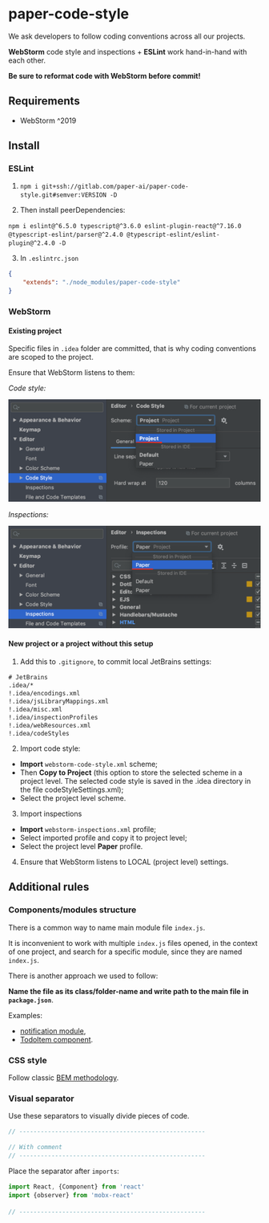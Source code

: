 # paper-code-style

We ask developers to follow coding conventions across all our projects.

**WebStorm** code style and inspections + **ESLint** work hand-in-hand with each other.

**Be sure to reformat code with WebStorm before commit!**

## Requirements
- WebStorm ^2019

## Install

### ESLint

1. `npm i git+ssh://gitlab.com/paper-ai/paper-code-style.git#semver:VERSION -D`

2. Then install peerDependencies:

`npm i eslint@^6.5.0 typescript@^3.6.0 eslint-plugin-react@^7.16.0 @typescript-eslint/parser@^2.4.0 @typescript-eslint/eslint-plugin@^2.4.0 -D`

3. In `.eslintrc.json`

```json
{
    "extends": "./node_modules/paper-code-style"
}
```

### WebStorm

#### Existing project

Specific files in `.idea` folder are committed, that is why coding conventions are scoped to the project.

Ensure that WebStorm listens to them:

_Code style:_

![Code style](images/1-code-style.png)

_Inspections:_

![Inspections](images/2-inspections.png)

#### New project or a project without this setup

1. Add this to `.gitignore`, to commit local JetBrains settings:

```gitignore
# JetBrains
.idea/*
!.idea/encodings.xml
!.idea/jsLibraryMappings.xml
!.idea/misc.xml
!.idea/inspectionProfiles
!.idea/webResources.xml
!.idea/codeStyles
```

2. Import code style:
- **Import** `webstorm-code-style.xml` scheme;
- Then **Copy to Project** (this option to store the selected scheme in a project level.
The selected code style is saved in the .idea directory in the file codeStyleSettings.xml);
- Select the project level scheme.

3. Import inspections
- **Import** `webstorm-inspections.xml` profile;
- Select imported profile and copy it to project level;
- Select the project level **Paper** profile.

4. Ensure that WebStorm listens to LOCAL (project level) settings.

## Additional rules

### Components/modules structure

There is a common way to name main module file `index.js`.

It is inconvenient to work with multiple `index.js` files opened, in the context of one project,
and search for a specific module, since they are named `index.js`.

There is another approach we used to follow:

**Name the file as its class/folder-name and write path to the main file in `package.json`**.

Examples:
- [notification module](./examples/modules/notification), 
- [TodoItem component](./examples/modules/notification).

### CSS style

Follow classic [BEM methodology](https://en.bem.info/methodology/).

### Visual separator

Use these separators to visually divide pieces of code.

```javascript
// ----------------------------------------------------
```

```javascript
// With comment
// ----------------------------------------------------
```

Place the separator after `imports`:

```javascript
import React, {Component} from 'react'
import {observer} from 'mobx-react'

// ----------------------------------------------------
```